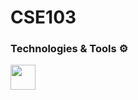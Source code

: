 # CSE103


### Technologies & Tools ⚙

<code><img height="40" src="https://upload.wikimedia.org/wikipedia/commons/1/18/C_Programming_Language.svg"></code>
